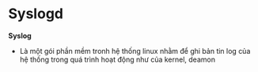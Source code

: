 # Syslogd
**Syslog** 
- Là một gói phần mềm tronh hệ thống linux nhằm để ghi bản tin log của hệ thống trong quá trình hoạt động như của kernel, deamon
